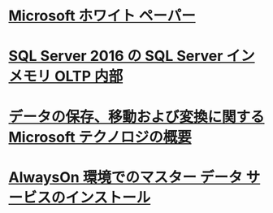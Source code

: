 # [Microsoft ホワイト ペーパー](microsoft-white-papers.md)
# [SQL Server 2016 の SQL Server インメモリ OLTP 内部](sql-server-in-memory-oltp-internals-for-sql-server-2016.md)
# [データの保存、移動および変換に関する Microsoft テクノロジの概要](introducing-microsoft-technologies-for-data-storage-movement-and-transformation.md)
# [AlwaysOn 環境でのマスター データ サービスのインストール](installing-master-data-services-in-an-alwayson-environment.md)
